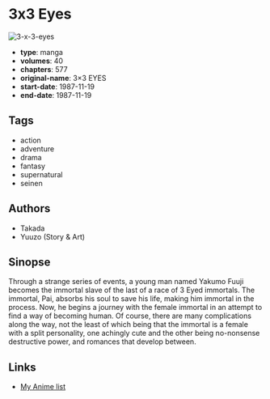 # 3x3 Eyes

![3-x-3-eyes](https://cdn.myanimelist.net/images/manga/3/148693.jpg)

-   **type**: manga
-   **volumes**: 40
-   **chapters**: 577
-   **original-name**: 3×3 EYES
-   **start-date**: 1987-11-19
-   **end-date**: 1987-11-19

## Tags

-   action
-   adventure
-   drama
-   fantasy
-   supernatural
-   seinen

## Authors

-   Takada
-   Yuuzo (Story & Art)

## Sinopse

Through a strange series of events, a young man named Yakumo Fuuji becomes the immortal slave of the last of a race of 3 Eyed immortals. The immortal, Pai, absorbs his soul to save his life, making him immortal in the process. Now, he begins a journey with the female immortal in an attempt to find a way of becoming human. Of course, there are many complications along the way, not the least of which being that the immortal is a female with a split personality, one achingly cute and the other being no-nonsense destructive power, and romances that develop between.

## Links

-   [My Anime list](https://myanimelist.net/manga/662/3x3_Eyes)
